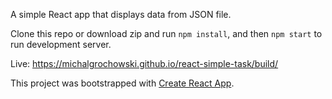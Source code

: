 A simple React app that displays data from JSON file.

Clone this repo or download zip and run <code>npm install</code>, and then <code>npm start</code> to run development server.

Live: https://michalgrochowski.github.io/react-simple-task/build/

This project was bootstrapped with [Create React App](https://github.com/facebookincubator/create-react-app).
